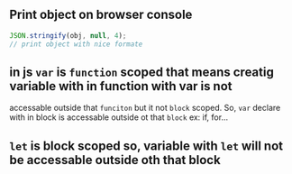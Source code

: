 ## Print object on browser console 
```js
JSON.stringify(obj, null, 4);
// print object with nice formate
```
## in js `var` is `function` scoped that means creatig variable with in function with var is not
accessable outside that `funciton` but it not `block` scoped. So, `var` declare with in block is accessable outside ot that `block` ex: if, for...

## `let` is block scoped so, variable with `let` will not be accessable outside oth that block
